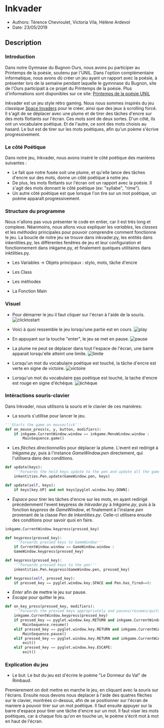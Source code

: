 # Inkvader

* Authors: Térence Chevroulet, Victoria Vila, Hélène Ardevol
* Date: 23/05/2019

## Description

### Introduction
Dans notre Gymnase du Bugnon Ours, nous avons pu participer au Printemps de la poésie, soutenu par l'UNIL. Dans l'option complémentaire informatique, nous avons dû créer un jeu ayant un rapport avec la poésie, à présenter lors de la semaine pendant laquelle le gymnnase du Bugnon, site de l'Ours participait à ce projet du Printemps de la poésie. Plus d'informations sont disponibles sur ce site: [Printemps de la poésie UNIL](http://printempspoesie.ch/wordpress/)

Inkvader est un jeu style rétro gaming. Nous nous sommes inspirés du jeu classique [Space Invaders](https://fr.wikipedia.org/wiki/Space_Invaders) pour le créer, ainsi que des jeux à scrolling forcé. Il s'agit de se déplacer avec une plume et de tirer des tâches d'encre sur des mots flottants sur l'écran. Ces mots sont de deux sortes. D'un côté, ils ont un vocabulaire poétique. Et de l'autre, ce sont des mots choisis au hasard. Le but est de tirer sur les mots poétiques, afin qu'un poème s'écrive progressivement. 

### Le côté Poétique
Dans notre jeu, Inkvader, nous avons inséré le côté poétique des manières suivantes : 
* Le fait que notre fusée soit une plume, et qu'elle lance des tâches d'encre sur des mots, donne un côté poétique à notre jeu.
* De plus, les mots flottants sur l'écran ont un rapport avec la poésie. Il s'agit des mots donnant le côté poétique (ex: "syllabe", "rime"). 
* Un autre côté poétique est que lorsque l'on tire sur un mot poétique, un poème apparaît progressivement. 

### Structure du programme
Nous n'allons pas vous présenter le code en entier, car il est très long et complexe. Néanmoins, nous allons vous expliquer les *variables*, les *classes* et les *méthodes* principales pour pouvoir comprendre comment fonctionne le jeu. La boucle de notre jeu se trouve dans inkvader.py, les entités dans inkentities.py, les différentes fenêtres de jeu et leur configuration et fonctionnement dans inkgame.py, et finalement quelques utilitaires dans inktilities.py.

* Les Variables
-> Objets principaux : stylo, mots, tâche d'encre
* Les Class

* Les méthodes 

* La Fonction Main

### Visuel

* Pour démarrer le jeu il faut cliquer sur l'écran à l'aide de la souris.
![clicktostart](../../../games2/plume/clicktostart.JPG)
 
 * Voici à quoi ressemble le jeu lorsqu'une partie est en cours.
 ![play](/downloads/8d062285-658f-45a2-8de1-e8676fbc54e0.JPG)
 
 * En appuyant sur la touche "enter", le jeu se met en pause.
 ![pause](/downloads/8d062285-658f-45a2-8de1-e8676fbc54e0.JPG)
 
 * La plume ne peut se déplacer dans tout l'espace de l'écran, une barre apparait lorsqu'elle atteint une limite.
 ![limite](/downloads/8d062285-658f-45a2-8de1-e8676fbc54e0.JPG)
 
 * Lorsqu'un mot du vocabulaire poétique est touché, la tâche d'encre est verte en signe de victoire.
 ![victoire](/downloads/8d062285-658f-45a2-8de1-e8676fbc54e0.JPG)
  
 * Lorsqu'un mot du vocabulaire pas poétique est touché, la tache d'encre est rouge en signe d'échèque.
 ![échèque](/downloads/8d062285-658f-45a2-8de1-e8676fbc54e0.JPG)

### Intéractions souris-clavier 
Dans Inkvader, nous utilisons la souris et le clavier de ces manières:

* La souris s'utillise pour lancer le jeu.
```python
'''Starts the game on mouseclick'''
def on_mouse_press(x, y, button, modifiers):
    if inkgame.CurrentWindow.window == inkgame.MenuWindow.window :
        MainSequence.game()
```

* Les *flèches directionnelles* pour déplacer la plume. L'event est redirigé à *Inkgame.py*, puis à l'instance *GameWindow.pen* directement, qui l'utilisera dans des conditions.
```python
def update(keys):
    '''Forwards the held keys update to the pen and update all the game objects and vertices'''
    inkentities.Pen.update(GameWindow.pen, keys)
```
```python
def update(self, keys):
    if keys[key.UP] and not keys[pyglet.window.key.DOWN]:
```
* *Espace* pour tirer les tâches d'encre sur les mots, en ayant redirigé précédemment l'event keypress de *Inkvader.py* à *Inkgame.py*, puis à la fonction *keypress* de *GameWindow*, et finalement à l'instane *pen* provenant de la classe *Pen* de *Inkentities.py*. Celle-ci utilisera ensuite des conditions pour savoir quoi en faire.

```python
inkgame.CurrentWindow.keypress(pressed_key)
```
```python
def keypress(pressed_key):
    '''Forwards pressed keys to GameWindow'''
    if CurrentWindow.window == GameWindow.window :
    GameWindow.keypress(pressed_key)
```
```python
def keypress(pressed_key):
    '''Forwards pressed keys to the pen'''
    inkentities.Pen.keypress(GameWindow.pen, pressed_key)
```
```python
def keypress(self, pressed_key):
    if pressed_key == pyglet.window.key.SPACE and Pen.has_fired==0:
```

* *Enter* afin de mettre le jeu sur pause.
* *Escape* pour quitter le jeu.
```python
def on_key_press(pressed_key, modifiers):
    '''Forwards the pressed keys appropriately and pauses/resumes/quits the game.'''
    inkgame.CurrentWindow.keypress(pressed_key)
    if pressed_key == pyglet.window.key.RETURN and inkgame.CurrentWindow.window == inkgame.PauseWindow.window:
        MainSequence.resume()
    elif pressed_key == pyglet.window.key.RETURN and inkgame.CurrentWindow.window == inkgame.GameWindow.window:
        MainSequence.pause()
    elif pressed_key == pyglet.window.key.RETURN and inkgame.CurrentWindow.window == inkgame.WinWindow.window:
        exit()
    elif pressed_key == pyglet.window.key.ESCAPE:
        exit()
```

### Explication du jeu 

* Le but: Le but du jeu est d'écrire le poème "Le Dormeur du Val" de Rimbaud.

Premierement on doit mettre en marche le jeu, en cliquant avec la souris sur l'écrans. Ensuite nous devons nous deplacer à l'aide des quatres flèches sur le clavier, montrées ci-dessus, afin de se positionner sur l'écran de maniere à pouvoir tirer sur un mot poétique. Il faut ensuite appuyer sur la barre d'espace pour tirer une tâche d'encre sur un mot. Il faut viser les mots poétiques, car à chaque fois qu'on en touche un, le poème s'écrit mot à mot en haut de l'écran.
